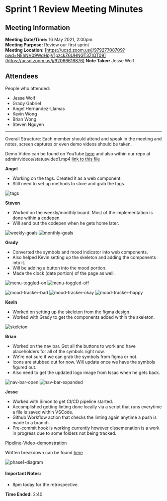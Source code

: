 # Sprint 1 Review Meeting Minutes
## Meeting Information
**Meeting Date/Time:** 16 May 2021, 2:00pm  
**Meeting Purpose:** Review our first sprint  
**Meeting Location:** [https://ucsd.zoom.us/j/97927708709?pwd=NEhNV09WdHpjV1pzckZ6UHNGT3ZIQT09](https://ucsd.zoom.us/j/92066616876)
**Note Taker:** Jesse Wolf  

## Attendees
People who attended:
- Jesse Wolf
- Grady Gabriel
- Angel Hernandez-Llamas
- Kevin Wong
- Brian Wong
- Steven Nguyen

--- 

Overall Structure: Each member should attend and speak in the meeting and notes, screen captures or even demo videos should be taken.

Demo Video can be found on YouTube [here](https://youtu.be/uF6xLZLlgkg) and also within our repo at admin/videos/statusvideo1.mp4 [link to this file](./admin/videos/statusvideo1.mp4)

**Angel**
- Working on the tags. Created it as a web component. 
- Still need to set up methods to store and grab the tags. 

![tags](screenshots/sprint1/tags.png)


**Steven**
- Worked on the weekly/monthly board. Most of the implementation is done within a codepen. 
- Will send out the codepen when he gets home later. 

![weekly-goals](screenshots/sprint1/weekly-monthly-goals.png)
![monthly-goals](screenshots/sprint1/weekly-monthly-goals-2.png)


**Grady**
- Converted the symbols and mood indicator into web components.
- Also helped Kevin setting up the skeleton and adding the components into it.
- Will be adding a button into the mood portion.
- Made the clock (date portion) of the page as well.

![menu-toggled-on](screenshots/sprint1/menu-toggled-on.png)
![menu-toggled-off](screenshots/sprint1/menu-toggled-off.png)

![mood-tracker-bad](screenshots/sprint1/mood-tracker-bad.png)
![mood-tracker-okay](screenshots/sprint1/mood-tracker-okay.png)
![mood-tracker-happy](screenshots/sprint1/mood-tracker-happy.png)


**Kevin**
- Worked on setting up the skeleton from the figma design.
- Worked with Grady to get the components added within the skeleton. 

![skeleton](screenshots/sprint1/skeleton.png)

**Brian**
- Worked on the nav bar. Got all the buttons to work and have placeholders for all of the symbols right now. 
- We're not sure if we can grab the symbols from figma or not. 
- Icons are stubbed out for now. Will update once we have the symbols figured out.
- Also need to get the updated logo image from Issac when he gets back.

![nav-bar-open](screenshots/sprint1/nav-bar-open.png)
![nav-bar-expanded](screenshots/sprint1/nav-bar-expanded.png)


**Jesse**
- Worked with Simon to get CI/CD pipeline started.
- Accomplished getting linting done locally via a script that runs everytime a file is saved within VSCode.
- Github Workflow action that checks the linting again anytime a push is made to a branch.
- Pre-commit hook is working currently however dissemenation is a work in progress due to some folders not being tracked.

[Pipeline-Video-demonstration](https://youtu.be/ftcBPvblmuo)

Written breakdown can be found [here](./admin/cipipeline/phase1.md)

![phase1-diagram](./admin/cipipeline/phase1.png)


#### Important Notes:
- 8pm today for the retrospective.


**Time Ended:** 2:40